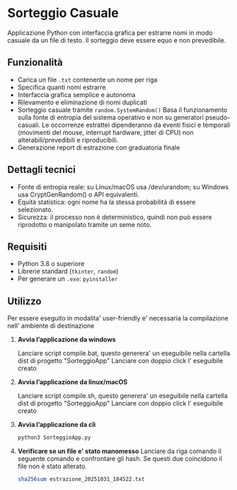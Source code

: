 # Sorteggio Casuale

Applicazione Python con interfaccia grafica per estrarre nomi in modo casuale da un file di testo.
Il sorteggio deve essere equo e non prevedibile.

## Funzionalità

- Carica un file `.txt` contenente un nome per riga
- Specifica quanti nomi estrarre
- Interfaccia grafica semplice e autonoma
- Rilevamento e eliminazione di nomi duplicati
- Sorteggio casuale tramite `random.SystemRandom()`
	Basa il funzionamento sulla fonte di entropia del sistema operativo e non su generatori pseudo-casuali.
	Le occorrenze estrattei dipenderanno da eventi fisici e temporali (movimenti del mouse, interrupt hardware, jitter di CPU) non alterabili/prevedibili e riproducibili.
- Generazione report di estrazione con graduatoria finale

## Dettagli tecnici
- Fonte di entropia reale: 
	su Linux/macOS usa /dev/urandom; 
	su Windows usa CryptGenRandom() o API equivalenti.
- Equità statistica:
	ogni nome ha la stessa probabilità di essere selezionato.
- Sicurezza: 
	il processo non è deterministico, quindi non può essere riprodotto o manipolato tramite un seme noto.

## Requisiti

- Python 3.8 o superiore  
- Librerie standard (`tkinter`, `random`)  
- Per generare un `.exe`: `pyinstaller`

## Utilizzo

Per essere eseguito in modalita' user-friendly e' necessaria la compilazione nell' ambiente di destinazione

1. **Avvia l’applicazione da windows**

	Lanciare script compile.bat, questo generera' un eseguibile nella cartella dist di progetto "SorteggioApp"
	Lanciare con doppio click l' eseguibile creato

2. **Avvia l’applicazione da linux/macOS**

	Lanciare script compile.sh, questo generera' un eseguibile nella cartella dist di progetto "SorteggioApp"
	Lanciare con doppio click l' eseguibile creato

3. **Avvia l’applicazione da cli**
   ```bash
   python3 SorteggioApp.py
   ```

4. **Verificare se un file e' stato manomesso**
	Lanciare da riga comando il seguente comando e confrontare gli hash. Se questi due coincidono il file non è stato alterato.
	```bash
	sha256sum estrazione_20251031_184522.txt
	```
